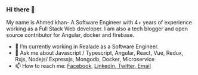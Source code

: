 ### Hi there 👋
My name is Ahmed khan- A Software Engineer with 4+ years of experience working as a Full Stack Web developer. I am also a tech blogger and open source contributor for Angular, docker and firebase.

- 🔭 I’m currently working in Realade as a Software Engineer.
- 💬 Ask me about Javascript / Typescript, Angular, React, Vue, Redux, Rxjs, Nodejs/ Expressjs, Mongodb, Docker, Microservice
- 📫 How to reach me: <a href="https://www.facebook.com/ahmed.rising">Facebook</a>, <a href="https://www.linkedin.com/in/mr-ahmed-khan/">Linkedin</a>,<a href="https://twitter.com/50shadeofkhan"> Twitter</a>,<a href="mailto:ahmed_khan019@hotmail.com"> Email</a>
<!--
**ahmedkhan1/ahmedkhan1** is a ✨ _special_ ✨ repository because its `README.md` (this file) appears on your GitHub profile.

Here are some ideas to get you started:

- 🔭 I’m currently working on ...
- 🌱 I’m currently learning ...
- 👯 I’m looking to collaborate on ...
- 🤔 I’m looking for help with ...
- 💬 Ask me about ...
- 📫 How to reach me: ...
- 😄 Pronouns: ...
- ⚡ Fun fact: ...
-->
